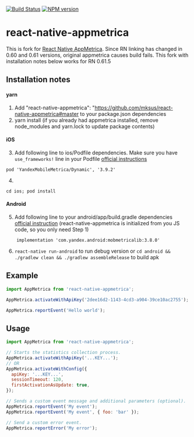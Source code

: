 [![Build Status](https://travis-ci.org/doochik/react-native-appmetrica.svg?branch=master)](https://travis-ci.org/doochik/react-native-appmetrica)
[![NPM version](https://badge.fury.io/js/react-native-appmetrica.svg)](https://www.npmjs.com/package/react-native-appmetrica)


# react-native-appmetrica
This is fork for [React Native AppMetrica](https://github.com/yandexmobile/react-native-appmetrica).
Since RN linking has changed in 0.60 and 0.61 versions, original appmetrica causes build fails.
This fork with installation notes below works for RN 0.61.5

## Installation notes

#### yarn
1. Add "react-native-appmetrica": "https://github.com/mksus/react-native-appmetrica#master to your package.json dependencies
2. yarn install (if you already had appmetrica installed, remove node_modules and yarn.lock to update package contents)
#### iOS
3. Add following line to ios/Podfile dependencies. Make sure you have ```use_frameworks!``` line in your Podfile 
[official instructions](https://tech.yandex.com/appmetrica/doc/mobile-sdk-dg/tasks/ios-quickstart-docpage/)
```
pod 'YandexMobileMetrica/Dynamic', '3.9.2'
``` 
4. 
``` 
cd ios; pod install
```
#### Android
5. Add following line to your android/app/build.gradle dependencies 
[official instruction](https://tech.yandex.com/appmetrica/doc/mobile-sdk-dg/concepts/android-initialize-docpage/) 
(react-native-appmetrica is initialized from you JS code, so you only need Step 1)
```
    implementation 'com.yandex.android:mobmetricalib:3.8.0'
```
6. ```react-native run-android``` to run debug version or ```cd android && ./gradlew clean && ./gradlew assembleRelease``` to build apk

## Example

```js
import AppMetrica from 'react-native-appmetrica';

AppMetrica.activateWithApiKey('2dee16d2-1143-4cd3-a904-39ce10ac2755');

AppMetrica.reportEvent('Hello world');
```

## Usage

```js
import AppMetrica from 'react-native-appmetrica';

// Starts the statistics collection process.
AppMetrica.activateWithApiKey('...KEY...');
// OR
AppMetrica.activateWithConfig({
  apiKey: '...KEY...',
  sessionTimeout: 120,
  firstActivationAsUpdate: true,
});

// Sends a custom event message and additional parameters (optional).
AppMetrica.reportEvent('My event');
AppMetrica.reportEvent('My event', { foo: 'bar' });

// Send a custom error event.
AppMetrica.reportError('My error');
```
